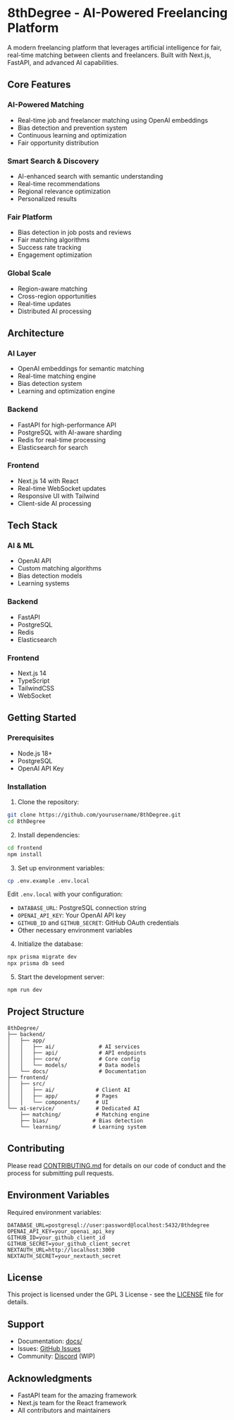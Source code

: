 # 8thDegree - AI-Powered Freelancing Platform

A modern freelancing platform that leverages artificial intelligence for fair, real-time matching between clients and freelancers. Built with Next.js, FastAPI, and advanced AI capabilities.

## Core Features

### AI-Powered Matching
- Real-time job and freelancer matching using OpenAI embeddings
- Bias detection and prevention system
- Continuous learning and optimization
- Fair opportunity distribution

### Smart Search & Discovery
- AI-enhanced search with semantic understanding
- Real-time recommendations
- Regional relevance optimization
- Personalized results

### Fair Platform
- Bias detection in job posts and reviews
- Fair matching algorithms
- Success rate tracking
- Engagement optimization

### Global Scale
- Region-aware matching
- Cross-region opportunities
- Real-time updates
- Distributed AI processing

## Architecture

### AI Layer
- OpenAI embeddings for semantic matching
- Real-time matching engine
- Bias detection system
- Learning and optimization engine

### Backend
- FastAPI for high-performance API
- PostgreSQL with AI-aware sharding
- Redis for real-time processing
- Elasticsearch for search

### Frontend
- Next.js 14 with React
- Real-time WebSocket updates
- Responsive UI with Tailwind
- Client-side AI processing

## Tech Stack

### AI & ML
- OpenAI API
- Custom matching algorithms
- Bias detection models
- Learning systems

### Backend
- FastAPI
- PostgreSQL
- Redis
- Elasticsearch

### Frontend
- Next.js 14
- TypeScript
- TailwindCSS
- WebSocket

## Getting Started

### Prerequisites
- Node.js 18+
- PostgreSQL
- OpenAI API Key

### Installation

1. Clone the repository:
```bash
git clone https://github.com/yourusername/8thDegree.git
cd 8thDegree
```

2. Install dependencies:
```bash
cd frontend
npm install
```

3. Set up environment variables:
```bash
cp .env.example .env.local
```
Edit `.env.local` with your configuration:
- `DATABASE_URL`: PostgreSQL connection string
- `OPENAI_API_KEY`: Your OpenAI API key
- `GITHUB_ID` and `GITHUB_SECRET`: GitHub OAuth credentials
- Other necessary environment variables

4. Initialize the database:
```bash
npx prisma migrate dev
npx prisma db seed
```

5. Start the development server:
```bash
npm run dev
```

## Project Structure
```
8thDegree/
├── backend/
│   ├── app/
│   │   ├── ai/              # AI services
│   │   ├── api/             # API endpoints
│   │   ├── core/            # Core config
│   │   └── models/          # Data models
│   └── docs/                # Documentation
├── frontend/
│   ├── src/
│   │   ├── ai/             # Client AI
│   │   ├── app/            # Pages
│   │   └── components/     # UI
└── ai-service/             # Dedicated AI
    ├── matching/           # Matching engine
    ├── bias/              # Bias detection
    └── learning/          # Learning system
```

## Contributing

Please read [CONTRIBUTING.md](CONTRIBUTING.md) for details on our code of conduct and the process for submitting pull requests.

## Environment Variables

Required environment variables:

```env
DATABASE_URL=postgresql://user:password@localhost:5432/8thdegree
OPENAI_API_KEY=your_openai_api_key
GITHUB_ID=your_github_client_id
GITHUB_SECRET=your_github_client_secret
NEXTAUTH_URL=http://localhost:3000
NEXTAUTH_SECRET=your_nextauth_secret
```

## License

This project is licensed under the GPL 3 License - see the [LICENSE](LICENSE) file for details.

## Support

- Documentation: [docs/](docs/)
- Issues: [GitHub Issues](https://github.com/your-username/8thDegree/issues)
- Community: [Discord](https://discord.gg/your-server) (WIP)

## Acknowledgments

- FastAPI team for the amazing framework
- Next.js team for the React framework
- All contributors and maintainers

